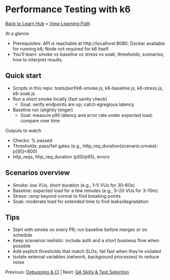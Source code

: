 # Performance Testing with k6

[Back to Learn Hub](INDEX.md) • [View Learning Path](LEARNING-PATH.md)

At a glance
- Prerequisites: API is reachable at http://localhost:8080; Docker available for running k6; Node not required for k6 itself.
- You’ll learn: smoke vs baseline vs stress vs soak; thresholds; scenarios; how to interpret results.

## Quick start
- Scripts in this repo: tests/perf/k6-smoke.js, k6-baseline.js, k6-stress.js, k6-soak.js
- Run a short smoke locally (fast sanity check)
	- Goal: verify endpoints are up; catch egregious latency
- Baseline run (slightly longer)
	- Goal: measure p95 latency and error rate under expected load; compare over time

Outputs to watch
- Checks: % passed
- Thresholds: pass/fail gates (e.g., http_req_duration{scenario:smoke}: p(95)<800)
- http_reqs, http_req_duration (p50/p95), errors

## Scenarios overview
- Smoke: low VUs, short duration (e.g., 1–5 VUs for 30–60s)
- Baseline: expected load for a few minutes (e.g., 5–20 VUs for 3–10m)
- Stress: ramp beyond normal to find breaking points
- Soak: moderate load for extended time to find leaks/degradation

## Tips
- Start with smoke on every PR; run baseline before merges or on schedule
- Keep scenarios realistic: include auth and a short business flow when possible
- Add explicit thresholds that match SLOs; fail fast when they’re violated
- Isolate external variables (network, background processes) to reduce noise

Previous: [Debugging & CI](DEBUGGING-AND-CI.md) | Next: [QA Skills & Test Selection](QA-SKILLS-AND-TEST-SELECTION.md)
